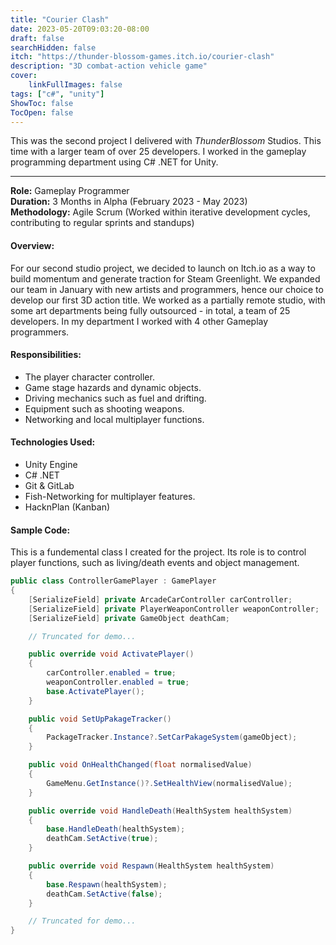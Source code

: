 ```yaml
---
title: "Courier Clash"
date: 2023-05-20T09:03:20-08:00
draft: false
searchHidden: false
itch: "https://thunder-blossom-games.itch.io/courier-clash"
description: "3D combat-action vehicle game"
cover:
    linkFullImages: false
tags: ["c#", "unity"]
ShowToc: false
TocOpen: false
---
```

This was the second project I delivered with *ThunderBlossom* Studios. This time with a larger team of over 25 developers.
I worked in the gameplay programming department using C# .NET for Unity. 

</truncate>

<hr>

**Role:** Gameplay Programmer<br>
**Duration:** 3 Months in Alpha (February 2023 - May 2023)<br>
**Methodology:** Agile Scrum (Worked within iterative development cycles, contributing to regular sprints and standups)

#### **Overview:** 
For our second studio project, we decided to launch on Itch.io as a way to build momentum and generate traction for Steam Greenlight. We expanded our team in January with new artists and programmers, hence our choice to develop our first 3D action title. We worked as a partially remote studio, with some art departments being fully outsourced - in total, a team of 25 developers. In my department I worked with 4 other Gameplay programmers.

#### **Responsibilities:**
- The player character controller.
- Game stage hazards and dynamic objects.
- Driving mechanics such as fuel and drifting.
- Equipment such as shooting weapons.
- Networking and local multiplayer functions.

#### **Technologies Used:**
- Unity Engine
- C# .NET
- Git & GitLab
- Fish-Networking for multiplayer features.
- HacknPlan (Kanban)

#### **Sample Code:**

This is a fundemental class I created for the project. Its role is to control player functions, such as living/death events and object management. 
```cs
public class ControllerGamePlayer : GamePlayer
{
    [SerializeField] private ArcadeCarController carController;
    [SerializeField] private PlayerWeaponController weaponController;
    [SerializeField] private GameObject deathCam;

    // Truncated for demo...

    public override void ActivatePlayer()
    {
        carController.enabled = true;
        weaponController.enabled = true;
        base.ActivatePlayer();
    }

    public void SetUpPakageTracker()
    {
        PackageTracker.Instance?.SetCarPakageSystem(gameObject);
    }

    public void OnHealthChanged(float normalisedValue)
    {
        GameMenu.GetInstance()?.SetHealthView(normalisedValue);
    }

    public override void HandleDeath(HealthSystem healthSystem)
    {
        base.HandleDeath(healthSystem);
        deathCam.SetActive(true);
    }

    public override void Respawn(HealthSystem healthSystem)
    {
        base.Respawn(healthSystem);
        deathCam.SetActive(false);
    }

    // Truncated for demo...
}
```